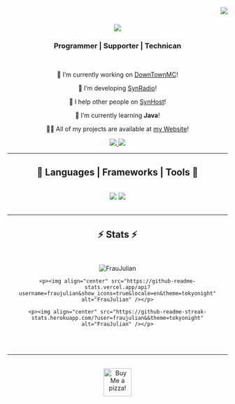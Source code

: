 <img align="right" src="https://visitor-badge.laobi.icu/badge?page_id=fraujulian.fraujulian" />

<h1 align="center">
    <img src="https://readme-typing-svg.herokuapp.com/?font=Righteous&size=35&center=true&vCenter=true&width=500&height=70&duration=4000&lines=Hi+there!+👋;+I'm+Julian+Lechner+aka.+FrauJulian!;" />
</h1>

<h3 align="center">Programmer | Supporter | Technican</h3>

<br/>

<div align="center">
 
🔭 I’m currently working on [DownTownMC](https://DownTownMC.de/)!

👯 I’m developing [SynRadio](https://SynRadio.de/)!

🤝 I help other people on [SynHost](https://SynHost.de/)!

🌱 I’m currently learning **Java**!

👨‍💻 All of my projects are available at [my Website](https://FrauJulian.xyz/)!

 </div>
 
<div align="center"> 
  <a href="mailto:fraujulian@lechner.top">
    <img src="https://img.shields.io/badge/mail-333333?style=for-the-badge&logo=gmail&logoColor=red" />
  </a>
  <a href="https://salesp07.github.io" target="_blank">
     <img src="https://img.shields.io/badge/Portfolio-FF5722?style=for-the-badge&logo=todoist&logoColor=white" target="_blank" /> <!-- sqlite, safari, google-chrome are other good icon options -->
  </a>
</div>

 <hr/>
 
<h2 align="center">🧰 Languages | Frameworks | Tools 🧰</h2>
<br/>
<div align="center">
    <img src="https://skillicons.dev/icons?i=react,bootstrap,mui,html,css,vscode,github,figma,tailwind,git,r" />
    <img src="https://skillicons.dev/icons?i=nodejs,python,javascript,typescript,express,firebase,mongodb,c,java,nextjs,mysql,flask" /><br>
</div>

<br/>
<hr/>

<h2 align="center">⚡ Stats ⚡</h2>
<br>
<div align=center>
    <p><img align="center" src="https://github-readme-stats.vercel.app/api/top-langs?username=fraujulian&show_icons=true&locale=en&layout=compact&theme=tokyonight" alt="FrauJulian" /></p>

    <p><img align="center" src="https://github-readme-stats.vercel.app/api?username=fraujulian&show_icons=true&locale=en&theme=tokyonight" alt="FrauJulian" /></p>

    <p><img align="center" src="https://github-readme-streak-stats.herokuapp.com/?user=fraujulian&&theme=tokyonight" alt="FrauJulian" /></p>
</div>

<br/><br/>

<hr/>

<br/>

<div align="center">
<a href='https://ko-fi.com/fraujulian' target='_blank'><img height='64' style='border:0px;height:64px;' src='https://storage.ko-fi.com/cdn/kofi1.png?v=3' border='0' alt='Buy Me a pizza!' /></a>
</div>

<br/>
